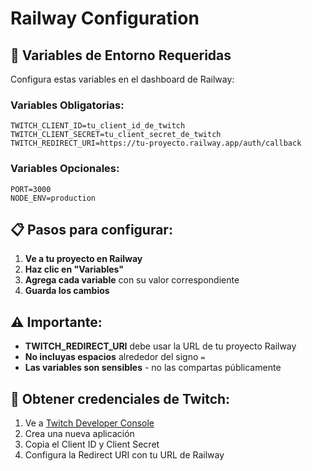 # Railway Configuration

## 🚀 Variables de Entorno Requeridas

Configura estas variables en el dashboard de Railway:

### **Variables Obligatorias:**

```
TWITCH_CLIENT_ID=tu_client_id_de_twitch
TWITCH_CLIENT_SECRET=tu_client_secret_de_twitch
TWITCH_REDIRECT_URI=https://tu-proyecto.railway.app/auth/callback
```

### **Variables Opcionales:**

```
PORT=3000
NODE_ENV=production
```

## 📋 Pasos para configurar:

1. **Ve a tu proyecto en Railway**
2. **Haz clic en "Variables"**
3. **Agrega cada variable** con su valor correspondiente
4. **Guarda los cambios**

## ⚠️ Importante:

- **TWITCH_REDIRECT_URI** debe usar la URL de tu proyecto Railway
- **No incluyas espacios** alrededor del signo `=`
- **Las variables son sensibles** - no las compartas públicamente

## 🔧 Obtener credenciales de Twitch:

1. Ve a [Twitch Developer Console](https://dev.twitch.tv/console)
2. Crea una nueva aplicación
3. Copia el Client ID y Client Secret
4. Configura la Redirect URI con tu URL de Railway
